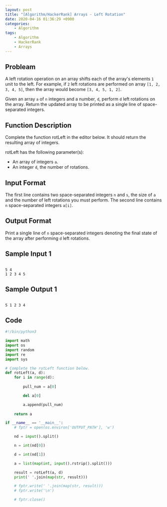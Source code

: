 ```yaml
---
layout: post
title: "[Algorithm/HackerRank] Arrays - Left Rotation"
date: 2020-04-16 01:36:29 +0900
categories: 
    - Algorithm
tags:
    - Algorithm
    - HackerRank
    - Arrays
---
```


<!-- more -->


## Probleam
A left rotation operation on an array shifts each of the array's elements `1` unit to the left. For example, if `2` left rotations are performed on array `[1, 2, 3, 4, 5]`, then the array would become `[3, 4, 5, 1, 2]`.

Given an array `a` of `n` integers and a number, `d`, perform `d` left rotations on the array. Return the updated array to be printed as a single line of space-separated integers.

## Function Description
Complete the function rotLeft in the editor below. It should return the resulting array of integers.

rotLeft has the following parameter(s):

- An array of integers `a`.
- An integer `d`, the number of rotations.

## Input Format
The first line contains two space-separated integers `n` and `s`, the size of `a` and the number of left rotations you must perform.
The second line contains `n` space-separated integers `a[i]`.

## Output Format
Print a single line of `n` space-separated integers denoting the final state of the array after performing `d` left rotations.


## Sample Input 1
```

5 4
1 2 3 4 5
```


## Sample Output 1
```

5 1 2 3 4
```


## Code

```python
#!/bin/python3

import math
import os
import random
import re
import sys

# Complete the rotLeft function below.
def rotLeft(a, d):
    for i in range(d):
        
        pull_num = a[0]

        del a[0]

        a.append(pull_num)
    
    return a

if __name__ == '__main__':
    # fptr = open(os.environ['OUTPUT_PATH'], 'w')

    nd = input().split()

    n = int(nd[0])

    d = int(nd[1])

    a = list(map(int, input().rstrip().split()))

    result = rotLeft(a, d)
    print(' '.join(map(str, result)))

    # fptr.write(' '.join(map(str, result)))
    # fptr.write('\n')

    # fptr.close()

```
